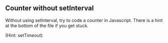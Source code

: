 ## Counter without setInterval

Without using setInterval, try to code a counter in Javascript. There is a hint at the bottom of the file if you get stuck.










































































(Hint: setTimeout)